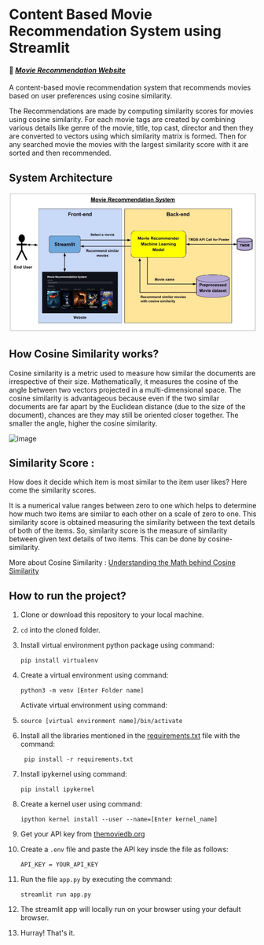 # Content Based Movie Recommendation System using Streamlit

#### 🔗 *[Movie Recommendation Website](https://movie-recommendation-system-sd.streamlit.app/)*

A content-based movie recommendation system that recommends movies based on user preferences using cosine similarity.

The Recommendations are made by computing similarity scores for movies using cosine similarity. For each movie tags are created by combining various details like genre of the movie, title, top cast, director and then they are converted to vectors using which similarity matrix is formed. Then for any searched movie the movies with the largest similarity score with it are sorted and then recommended.

## System Architecture

![System Architecture](https://raw.githubusercontent.com/soumadeep-dey/Movie-Recommendation-System/8ae1db904d3aad26bfcc4c08b35eb9f7692639f2/image/System%20Architecture.jpg)

## How Cosine Similarity works?

  Cosine similarity is a metric used to measure how similar the documents are irrespective of their size. Mathematically, it measures the cosine of the angle between two vectors projected in a multi-dimensional space. The cosine similarity is advantageous because even if the two similar documents are far apart by the Euclidean distance (due to the size of the document), chances are they may still be oriented closer together. The smaller the angle, higher the cosine similarity.

  ![image](https://user-images.githubusercontent.com/36665975/70401457-a7530680-1a55-11ea-9158-97d4e8515ca4.png)

## Similarity Score :

   How does it decide which item is most similar to the item user likes? Here come the similarity scores.

   It is a numerical value ranges between zero to one which helps to determine how much two items are similar to each other on a scale of zero to one. This similarity score is obtained measuring the similarity between the text details of both of the items. So, similarity score is the measure of similarity between given text details of two items. This can be done by cosine-similarity.

More about Cosine Similarity : [Understanding the Math behind Cosine Similarity](https://www.machinelearningplus.com/nlp/cosine-similarity/)

## How to run the project?

1. Clone or download this repository to your local machine.
2. `cd` into the cloned folder.
3. Install virtual environment python package using command:

   ```
   pip install virtualenv
   ```
4. Create a virtual environment using command:

   ```
   python3 -m venv [Enter Folder name]
   ```
   Activate virtual environment using command:
5. ```
   source [virtual environment name]/bin/activate
   ```
6. Install all the libraries mentioned in the [requirements.txt](https://github.com/soumadeep-dey/Movie-Recommendation-System/blob/main/requirements.txt) file with the command:

   ```
    pip install -r requirements.txt
   ```
7. Install ipykernel using command:

   ```
   pip install ipykernel
   ```
8. Create a kernel user using command:

   ```
   ipython kernel install --user --name=[Enter kernel_name]
   ```
9. Get your API key from [themoviedb.org](https://www.themoviedb.org/settings/api)
10. Create a `.env` file and paste the API key insde the file as follows:

    ```
    API_KEY = YOUR_API_KEY
    ```
11. Run the file `app.py` by executing the command:

    ```
    streamlit run app.py
    ```
12. The streamlit app will locally run on your browser using your default browser.
13. Hurray! That's it.
